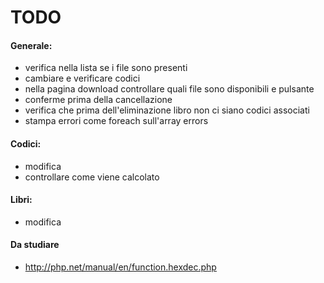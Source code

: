 # TODO
  
#### Generale:    
+ verifica nella lista se i file sono presenti
+ cambiare e verificare codici
+ nella pagina download controllare quali file sono disponibili e pulsante
+ conferme prima della cancellazione
+ verifica che prima dell'eliminazione libro non ci siano codici associati 
+ stampa errori come foreach sull'array errors
  
#### Codici:
+ modifica
+ controllare come viene calcolato
  
#### Libri:
+ modifica

#### Da studiare
+ http://php.net/manual/en/function.hexdec.php